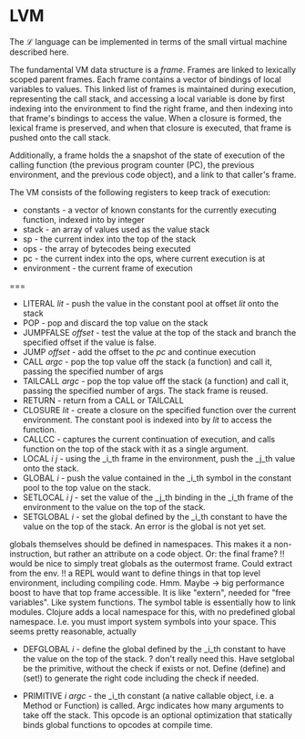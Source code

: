 LVM
===

The ℒ language can be implemented in terms of the small virtual machine described here.

The fundamental VM data structure is a _frame_. Frames are linked to lexically scoped parent frames.
Each frame contains a vector of bindings of local variables to values.
This linked list of frames is maintained during execution, representing the call stack,
and accessing a local variable is done by
first indexing into the environment to find the right frame, and then indexing into that frame's
bindings to access the value.
When a closure is formed, the lexical frame is preserved, and when that closure is executed, that
frame is pushed onto the call stack.

Additionally, a frame holds the a snapshot of the state of execution of the calling function (the previous
program counter (PC), the previous environment, and the previous code object), and a link to that caller's
frame.

The VM consists of the following registers to keep track of execution:

* constants - a vector of known constants for the currently executing function, indexed into by integer
* stack - an array of values used as the value stack
* sp - the current index into the top of the stack
* ops - the array of bytecodes being executed
* pc - the current index into the ops, where current execution is at
* environment - the current frame of execution

===

* LITERAL _lit_ - push the value in the constant pool at offset _lit_ onto the stack
* POP - pop and discard the top value on the stack
* JUMPFALSE _offset_ - test the value at the top of the stack and branch the specified offset if the value is false.
* JUMP _offset_ - add the offset to the _pc_ and continue execution
* CALL _argc_ - pop the top value off the stack (a function) and call it, passing the specified number of args	
* TAILCALL _argc_ - pop the top value off the stack (a function) and call it, passing the specified number of args. The stack frame is reused.
* RETURN - return from a CALL or TAILCALL
* CLOSURE _lit_ - create a closure on the specified function over the current environment. The constant pool is indexed into by _lit_ to access the function.
* CALLCC - captures the current continuation of execution, and calls function on the top of the stack with it as a single argument.
* LOCAL _i_ _j_ - using the _i_th frame in the environment, push the _j_th value onto the stack.
* GLOBAL _i_ - push the value contained in the _i_th symbol in the constant pool to the top value on the stack.
* SETLOCAL _i_ _j_ - set the value of the _j_th binding in the _i_th frame of the environment to the value on the top of the stack.
* SETGLOBAL _i_ - set the global defined by the _i_th constant to have the value on the top of the stack. An error is the global is not yet set.

globals themselves should be defined in namespaces. This makes it a non-instruction, but rather an attribute on a code object. Or: the final frame?
	!! would be nice to simply treat globals as the outermost frame. Could extract from the env.
	!! a REPL would want to define things in that top level environment, including compiling code. Hmm. Maybe
	-> big performance boost to have that top frame accessible. It is like "extern", needed for "free variables". Like system functions.
	The symbol table is essentially how to link modules. Clojure adds a local namespace for this, with no predefined global namespace. I.e. you
		must import system symbols into your space. This seems pretty reasonable, actually
	
* DEFGLOBAL _i_ - define the global defined by the _i_th constant to have the value on the top of the stack.
	? don't really need this. Have setglobal be the primitive, without the check if exists or not. Define (define) and (set!) to generate the right code
		including the check if needed.

* PRIMITIVE _i_ _argc_ - the _i_th constant (a native callable object, i.e. a Method or Function) is called. Argc indicates how many arguments to take off the stack. This opcode is an optional optimization that statically binds global functions to opcodes at compile time.



